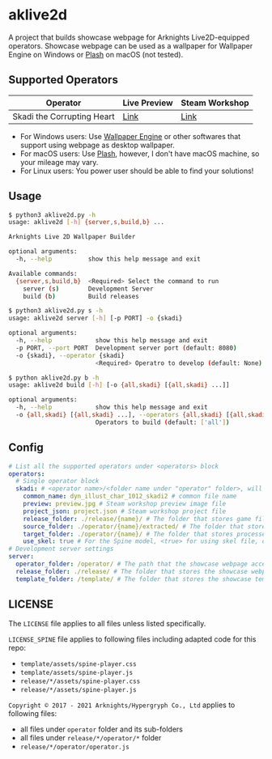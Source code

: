 # aklive2d

A project that builds showcase webpage for Arknights Live2D-equipped operators. Showcase webpage can be used as a wallpaper for Wallpaper Engine on Windows or [Plash](https://github.com/sindresorhus/Plash) on macOS (not tested).

## Supported Operators

| Operator | Live Preview | Steam Workshop |
|----------|--------------|----------------|
| Skadi the Corrupting Heart | [Link](https://arknights.halyul.dev/skadi/) | [Link](https://steamcommunity.com/sharedfiles/filedetails/?id=2492307783) |

- For Windows users: Use [Wallpaper Engine](https://www.wallpaperengine.io/en) or other softwares that support using webpage as desktop wallpaper.
- For macOS users: Use [Plash](https://github.com/sindresorhus/Plash), however, I don't have macOS machine, so your mileage may vary.
- For Linux users: You power user should be able to find your solutions!

## Usage

``` bash
$ python3 aklive2d.py -h  
usage: aklive2d [-h] {server,s,build,b} ...

Arknights Live 2D Wallpaper Builder

optional arguments:
  -h, --help          show this help message and exit

Available commands:
  {server,s,build,b}  <Required> Select the command to run
    server (s)        Development Server
    build (b)         Build releases
```
``` bash
$ python3 aklive2d.py s -h
usage: aklive2d server [-h] [-p PORT] -o {skadi}

optional arguments:
  -h, --help            show this help message and exit
  -p PORT, --port PORT  Development server port (default: 8080)
  -o {skadi}, --operator {skadi}
                        <Required> Operatro to develop (default: None)
```
``` bash
$ python aklive2d.py b -h
usage: aklive2d build [-h] [-o {all,skadi} [{all,skadi} ...]]

optional arguments:
  -h, --help            show this help message and exit
  -o {all,skadi} [{all,skadi} ...], --operators {all,skadi} [{all,skadi} ...]
                        Operators to build (default: ['all'])
```
## Config
``` yaml
# List all the supported operators under <operators> block
operators:
  # Single operator block
  skadi: # <operator name>/<folder name under "operator" folder>, will be used to replace <{name}>
    common_name: dyn_illust_char_1012_skadi2 # common file name
    preview: preview.jpg # Steam workshop preview image file
    project_json: project.json # Steam workshop project file
    release_folder: ./release/{name}/ # The folder that stores game files for the showcase webpage
    source_folder: ./operator/{name}/extracted/ # The folder that stores extracted game files
    target_folder: ./operator/{name}/ # The folder that stores processed game files
    use_skel: true # For the Spine model, <true> for using skel file, otherwise use json
# Development server settings
server:
  operator_folder: /operator/ # The path that the showcase webpage accesses game files
  release_folder: ./release/ # The folder that stores the showcase webpage
  template_folder: /template/ # The folder that stores the showcase template
```
## LICENSE

The `LICENSE` file applies to all files unless listed specifically.

`LICENSE_SPINE` file applies to following files including adapted code for this repo:

- `template/assets/spine-player.css`
- `template/assets/spine-player.js`
- `release/*/assets/spine-player.css`
- `release/*/assets/spine-player.js`

`Copyright © 2017 - 2021 Arknights/Hypergryph Co., Ltd` applies to following files:

- all files under `operator` folder and its sub-folders
- all files under `release/*/operator/*` folder
- `release/*/operator/operator.js`

